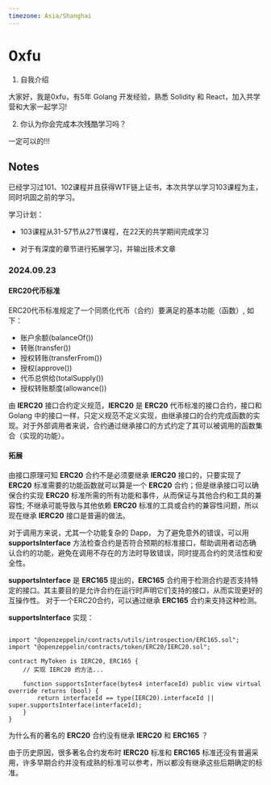 ```yaml
---
timezone: Asia/Shanghai
---
```



# 0xfu

1. 自我介绍

  大家好，我是0xfu，有5年 Golang 开发经验，熟悉 Solidity 和 React，加入共学营和大家一起学习!

2. 你认为你会完成本次残酷学习吗？

  一定可以的!!!

## Notes

已经学习过101、102课程并且获得WTF链上证书，本次共学以学习103课程为主，同时巩固之前的学习。

学习计划：

- 103课程从31-57节从27节课程，在22天的共学期间完成学习

- 对于有深度的章节进行拓展学习，并输出技术文章	



<!-- Content_START -->

### 2024.09.23

#### ERC20代币标准

ERC20代币标准规定了一个同质化代币（合约）要满足的基本功能（函数）, 如下：

- 账户余额(balanceOf())
- 转账(transfer())
- 授权转账(transferFrom())
- 授权(approve())
- 代币总供给(totalSupply())
- 授权转账额度(allowance())

由 **IERC20** 接口合约定义规范，**IERC20** 是 **ERC20** 代币标准的接口合约，接口和 Golang 中的接口一样，只定义规范不定义实现，由继承接口的合约完成函数的实现。对于外部调用者来说，合约通过继承接口的方式约定了其可以被调用的函数集合（实现的功能）。

#### 拓展

由接口原理可知 **ERC20** 合约不是必须要继承 **IERC20** 接口的，只要实现了 **ERC20** 标准需要的功能函数就可以算是一个 **ERC20** 合约；但是继承接口可以确保合约实现 **ERC20** 标准所需的所有功能和事件，从而保证与其他合约和工具的兼容性; 不继承可能导致与其他依赖 **ERC20** 标准的工具或合约的兼容性问题，所以现在继承 **IERC20** 接口是普遍的做法。

对于调用方来说，尤其一个功能复杂的 Dapp， 为了避免意外的错误，可以用 **supportsInterface** 方法检查合约是否符合预期的标准接口，帮助调用者动态确认合约的功能，避免在调用不存在的方法时导致错误，同时提高合约的灵活性和安全性。

**supportsInterface** 是 **ERC165** 提出的，**ERC165** 合约用于检测合约是否支持特定的接口。其主要目的是允许合约在运行时声明它们支持的接口，从而实现更好的互操作性。 对于一个ERC20合约，可以通过继承 **ERC165** 合约来支持这种检测。

**supportsInterface** 实现：

```Solidity

import "@openzeppelin/contracts/utils/introspection/ERC165.sol";
import "@openzeppelin/contracts/token/ERC20/IERC20.sol";

contract MyToken is IERC20, ERC165 {
    // 实现 IERC20 的方法...

    function supportsInterface(bytes4 interfaceId) public view virtual override returns (bool) {
        return interfaceId == type(IERC20).interfaceId || super.supportsInterface(interfaceId);
    }
}

```

为什么有的著名的 **ERC20** 合约没有继承 **IERC20** 和 **ERC165** ？

由于历史原因，很多著名合约发布时 **IERC20** 标准和 **ERC165** 标准还没有普遍采用，许多早期合约并没有成熟的标准可以参考，所以都没有继承这些后期确定的标准。


### 

<!-- Content_END -->

